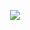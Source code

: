 <p align="center">
  <img src='[https://readme-typing-svg.herokuapp.com/?color=%2336BCF7&lines=Information+System+UIN+Sunan+Ampel](https://readme-typing-svg.herokuapp.com?font=Fira+Code&pause=1000&width=435&lines=The+five+boxing+wizards+jump+quickly)'>
</p>
